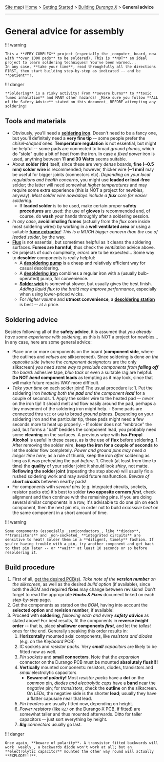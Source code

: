 [Site map](../../sitemap.md))
[Home](../../index.md) > [Getting Started](../../started.md) > [Building _Durango·X_](../building.md) > **General advice**

---
# General advice for assembly

!!! warning

	This a **VERY COMPLEX** project (especially the _computer_ board, now with **over 1000 pads** to be soldered). This is **NOT** an ideal project to learn soldering techniques! You've been warned...
	In any case, **take your time**, read throughfully all the directions FIRST, then start building step-by-step as indicated -- and be **patient**!.

!!! danger

	**Soldering** is a risky activity! From **severe burns** to **toxic fumes inhalation** and MANY other hazards! _Make sure you follow **ALL of the Safety Advice** stated on this document_ BEFORE attempting any soldering!

## Tools and materials

-	Obviously, you'll need a [**soldering iron**](https://www.amazon.com/Hakko-FX8801-01-Soldador-punta-soldadura/dp/B00N3M318A/). Doesn't need to be a fancy one, but you'll definitely need a **very fine tip** -- some people prefer the _chisel-shaped_ ones. **Temperature regulation** is not essential, but might be helpful -- some pads are connected to broad _ground planes_, which do "stole" quite a bit of heat from the iron. In case a _fixed power_ iron is used, anything between **11 and 30 Watts** seems suitable.
-	About **solder (tin)** itself, since these are very _dense_ boards, **fine (~0.5 mm) solder wire** is recommended; however, thicker wire **(~1 mm)** may be useful for bigger joints (connectors etc). _Depending on your local regulations and health concerns_, you might use **leaded or lead-free** solder; the latter will need somewhat _higher temperatures_ and may require some extra experience (this is NOT a project for newbies, anyway). _Most solder wire nowadays include a **flux** core for easier soldering_.
	-	If **leaded solder** is to be used, make certain proper **safety procedures** are used: the use of **gloves** is recommended and, of course, do **wash** your hands throughly after a soldering session.
-	_In any case_, **avoid inhaling fumes** (actually from the _flux_ core inside most soldering wires) by working in a **well ventilated area** or using a suitable [**fume extractor**](https://www.amazon.com/Extractor-Absorber-Portable-Filter-Soldering-Fan-Extraction-Prevention/dp/B099ZN8TRJ/)! _This is a MUCH bigger concern than the use of leaded solder_, by the way.
-	[**Flux**](https://www.amazon.com/JBC-548074021-Flux-soldadura-Fl-15/dp/B00CIOVF8W/) is not essential, but sometimes helpful as it cleans the soldering surfaces. **Fumes are harmful**, thus check the _ventilation_ advice above.
-	On projects of such complexity, _errors_ are to be expected... Some way to **desolder** components is really helpful:
	-	A [**desoldering pump**](https://www.amazon.com/Weller-7874B-ESD-Safe-Desoldering-Aluminum/dp/B00DKYNKPK) is a cheap and relatively efficient way for casual desoldering.
 	-	A [**desoldering iron**](https://www.amazon.com/RadioShack-45-Watt-Desoldering-Iron/dp/B007Z7MNEM/) combines a regular iron with a (usually bulb-operated) pump, for convenience.
	-	[**Solder wick**](https://www.amazon.com/MG-Chemicals-limpieza-Desoldering-longitud/dp/B008O9WMNM/) is somewhat slower, but usually gives the best finish. _Adding liquid flux to the braid may improve performance_, especially when using lower-priced wicks.
	-	For _higher volume_ and **utmost convenience**, a [**desoldering station**](https://eleshop.eu/zd-8915-desoldering-station.html) is best -- at a price.

## Soldering advice

Besides following all of the **safety advice**, it is assumed that _you already have some experience with soldering_, as this is NOT a project for newbies... In any case, here are some general advice:

-	Place one or more components on the board (**component side**, where the outlines and _values_ are silkscreened). Since soldering is done _on the opposite side_ (where the _component designators_ are the only silkscreen) _you need some way to preclude components from **falling off** the board_: adhesive tape, _blue tack_ or even a suitable rag are helpful. **Do NOT _bend_ component leads** as tempting as it may look, since that will make future repairs WAY more difficult.
-	_Take your time_ on each solder joint! The usual procedure is:
		1.	Put the soldering iron _heating both the **pad** and the component **lead**_ for a couple of seconds.
		1.	Apply the solder wire to the heated pad -- _never_ on the iron tip! It should melt and flow easily around the pad, perhaps a tiny movement of the soldering iron might help.
			-	Some pads are connected thru `Vcc` or `GND` to broad _ground planes_. Depending on your soldering iron and the particular tip, these pads might need a few seconds more to heat up properly.
			-	If solder does not "embrace" the pad, but forms a "ball" besides the component lead, you probably need some **cleaning** on the surfaces. A previous wipe with **Iso-Propyl Alcohol** is useful in these cases, as is the use of **flux** before soldering.
		1.	After removing the solder wire, **keep the iron for a couple of seconds** to let the solder flow completely. _Power and ground pins may need a longer time here_; as a rule of thumb, keep the iron _after_ soldering as long as it was preheating the pad _before_.
		1.	Check (at least from time to time) the **quality** of your solder joint: it should look _shiny_, not matte. **Reflowing the solder joint** (repeating the step above) will usually fix a rushed soldering work and may avoid future malfunction. _Beware of **short circuits**_ between nearby pads!
-	For components with _several pins_ (e.g. integrated circuits, sockets, resistor packs etc) it's best to solder **two opposite corners _first_**, check alignment and then continue with the remaining pins. If you are doing several similar components in a row, it's advisable to do one pin on each component, then the next pin etc, in order not to build _excessive heat_ on the same component in a short amount of time.

!!! warning

	Some components (especially _semiconductors_, like **diodes**, **transistors** and _non-socketed_ **integrated circuits** are sensitive to heat! Solder them in a **diligent, timely** fashion. If you're having trouble with a pin, try another component and get back to that pin later -- or **wait** at least 10 seconds or so before resoldering it.

## Build procedure

1.	First of all, [get the desired PCB(s)](pcb.md). _Take note of the **version number** on the silkscreen_, as well as the desired _build option_ (if available), since both the _BOM_ and required **fixes** may change between revisions! Don't forget to read the appropriate **_Hacks & Fixes_** document linked on each _step-by-step_ page.
1.	Get the components as stated on the _BOM_, having into account the **selected option** and **revision number**, if available!
1.	Proceed with **soldering**, _following each and every **safety advice**_ as stated above! For best results, fit the components in **reverse _height_ order** -- that is, place **shallower components _first_**, and let the _tallest_ ones for the end. Generally speaking this order results in:
	1.	**Horizontally** mounted axial components, like _resistors and diodes_ (e.g. on the _Keyboard_ PCB)
    1.	IC sockets and _resistor packs_. Very _**small** capacitors_ are likely to be fitted now as well.
	1.	_Pin sockets_ and **small connectors**. Note that the _expansion_ connector on the Durango PCB must be mounted **absolutely flush!!!**
    1.	**Vertically** mounted components: resistors, diodes, transistors and _small_ electrolytic capacitors.
    	-	**Beware of _polarity_!** Most _resistor packs_ have a **dot** on the _common_ pin, _diodes and electrolytic caps_ have a **band** near the _negative_ pin; for _transistors_, check the **outline** on the silkscreen. On _LEDs_, the negative side is the shorter **lead**; usually they have a flatter capusule near that lead.
	1.	_Pin headers_ are usually fitted now, depending on height.
  	1.	_Power resistors_ (like `R27` on the Durango·X PCB, if fitted) are somewhat taller and thus mounted afterwards. Ditto for taller capacitors -- just sort everything by height.
	1.	_**Big** connectors_ usually go last.

!!! danger

	Once again, **beware of polarity**. A transistor fitted backwards will work _weakly_, a backwards diode won't work at all; but an **electrolytic capacitor** mounted the other way round will actually **EXPLODE!!!**.

